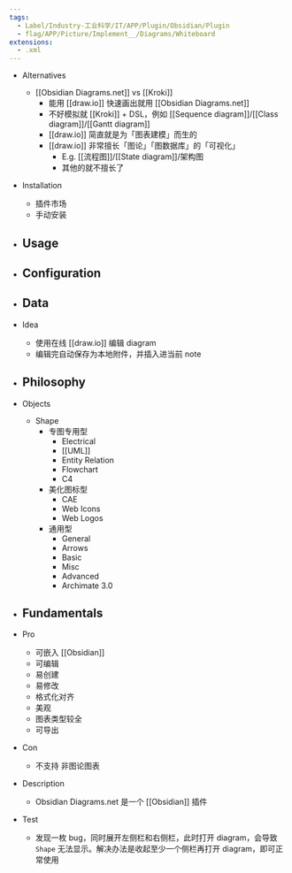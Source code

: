 ```yaml
---
tags:
  - Label/Industry-工业科学/IT/APP/Plugin/Obsidian/Plugin
  - flag/APP/Picture/Implement__/Diagrams/Whiteboard
extensions:
  - .xml
---
```


- Alternatives
    - [[Obsidian Diagrams.net]] vs [[Kroki]]
        - 能用 [[draw.io]] 快速画出就用 [[Obsidian Diagrams.net]]
        - 不好模拟就 [[Kroki]] + DSL，例如 [[Sequence diagram]]/[[Class diagram]]/[[Gantt diagram]]
        - [[draw.io]] 简直就是为「图表建模」而生的
        - [[draw.io]] 非常擅长「图论」「图数据库」的「可视化」
            - E.g. [[流程图]]/[[State diagram]]/架构图
            - 其他的就不擅长了

- Installation
    - 插件市场
    - 手动安装

- Usage
    - 

- Configuration
    - 

- Data
    - 

- Idea
    - 使用在线 [[draw.io]] 编辑 diagram
    - 编辑完自动保存为本地附件，并插入进当前 note

- Philosophy
    - 

- Objects
    - Shape
        - 专图专用型
            - Electrical
            - [[UML]]
            - Entity Relation
            - Flowchart
            - C4
        - 美化图标型
            - CAE
            - Web Icons
            - Web Logos
        - 通用型
            - General
            - Arrows
            - Basic
            - Misc
            - Advanced
            - Archimate 3.0

- Fundamentals
    - 

- Pro
    - 可嵌入 [[Obsidian]]
    - 可编辑
    - 易创建
    - 易修改
    - 格式化对齐
    - 美观
    - 图表类型较全
    - 可导出

- Con
    - 不支持 非图论图表

- Description
    - Obsidian Diagrams.net 是一个 [[Obsidian]] 插件

- Test
    - 发现一枚 bug，同时展开左侧栏和右侧栏，此时打开 diagram，会导致 `Shape` 无法显示。解决办法是收起至少一个侧栏再打开 diagram，即可正常使用
